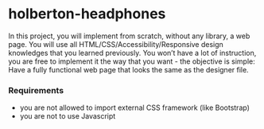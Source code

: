 # holberton-headphones

 In this project, you will implement from scratch, without any library, a web page. You will use all HTML/CSS/Accessibility/Responsive design knowledges that you learned previously.
You won’t have a lot of instruction, you are free to implement it the way that you want - the objective is simple: Have a fully functional web page that looks the same as the designer file.

### Requirements

  * you are not allowed to import external CSS framework (like Bootstrap)
  * you are not to use Javascript
